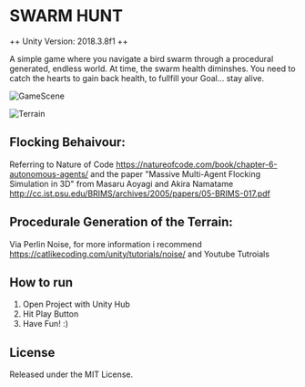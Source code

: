 # SWARM HUNT 
++ Unity Version: 2018.3.8f1 ++ 

A simple game where you navigate a bird swarm through a procedural generated, endless world.
At time, the swarm health diminshes. 
You need to catch the hearts to gain back health, to fullfill your Goal... stay alive. 

![GameScene](https://user-images.githubusercontent.com/45284935/55800352-d7679580-5ad3-11e9-9fa3-2682ccaf1e2f.png)


![Terrain](https://user-images.githubusercontent.com/45284935/55800838-e7cc4000-5ad4-11e9-9408-8339eea76b43.png)


## Flocking Behaivour:
Referring to Nature of Code https://natureofcode.com/book/chapter-6-autonomous-agents/ 
and the paper "Massive Multi-Agent Flocking Simulation in 3D" from Masaru Aoyagi and Akira Namatame http://cc.ist.psu.edu/BRIMS/archives/2005/papers/05-BRIMS-017.pdf

## Procedurale Generation of the Terrain:
Via Perlin Noise, for more information i recommend https://catlikecoding.com/unity/tutorials/noise/ and Youtube Tutroials



## How to run
1. Open Project with Unity Hub
2. Hit Play Button
3. Have Fun! :)

## License
Released under the MIT License.


